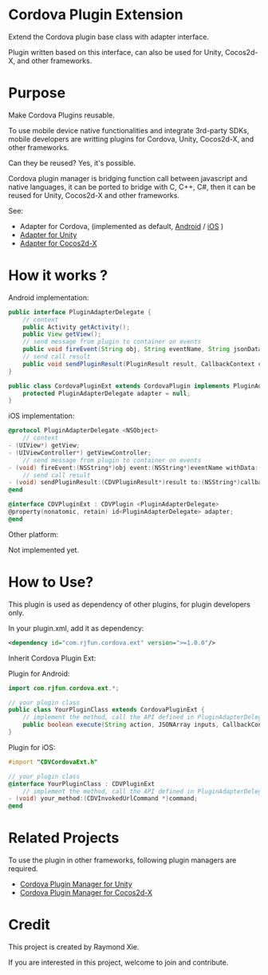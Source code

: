 
# Cordova Plugin Extension #

Extend the Cordova plugin base class with adapter interface.

Plugin written based on this interface, can also be used for Unity, Cocos2d-X, and other frameworks.

# Purpose #

Make Cordova Plugins reusable.

To use mobile device native functionalities and integrate 3rd-party SDKs, mobile developers are writting plugins for Cordova, Unity, Cocos2d-X, and other frameworks. 

Can they be reused? Yes, it's possible. 

Cordova plugin manager is bridging function call between javascript and native languages, it can be ported to bridge with C, C++, C#, then it can be reused for Unity, Cocos2d-X and other frameworks.

See:
* Adapter for Cordova, (implemented as default, [Android](https://github.com/floatinghotpot/cordova-plugin-ext/blob/master/src/android/CordovaPluginExt.java) / [iOS](https://github.com/floatinghotpot/cordova-plugin-ext/blob/master/src/ios/CDVPluginExt.m) )
* [Adapter for Unity](https://github.com/floatinghotpot/cordova-plugin-ext/tree/master/unity)
* [Adapter for Cocos2d-X](https://github.com/floatinghotpot/cordova-plugin-ext/tree/master/cocos2dx)

# How it works ? #

Android implementation:

```java
public interface PluginAdapterDelegate {
	// context
	public Activity getActivity();
	public View getView();
	// send message from plugin to container on events
	public void fireEvent(String obj, String eventName, String jsonData);
	// send call result
	public void sendPluginResult(PluginResult result, CallbackContext context);
}

public class CordovaPluginExt extends CordovaPlugin implements PluginAdapterDelegate {
	protected PluginAdapterDelegate adapter = null;
}


```

iOS implementation:

```objective-c
@protocol PluginAdapterDelegate <NSObject>
	// context
- (UIView*) getView;
- (UIViewController*) getViewController;
	// send message from plugin to container on events
- (void) fireEvent:(NSString*)obj event:(NSString*)eventName withData:(NSString*)jsonStr;
	// send call result
- (void) sendPluginResult:(CDVPluginResult*)result to:(NSString*)callbackId;
@end

@interface CDVPluginExt : CDVPlugin <PluginAdapterDelegate>
@property(nonatomic, retain) id<PluginAdapterDelegate> adapter;
@end


```

Other platform:

Not implemented yet.

# How to Use? #

This plugin is used as dependency of other plugins, for plugin developers only.

In your plugin.xml, add it as dependency:

```xml
<dependency id="com.rjfun.cordova.ext" version=">=1.0.0"/>
```

Inherit Cordova Plugin Ext:

Plugin for Android:

```java
import com.rjfun.cordova.ext.*;

// your plugin class
public class YourPluginClass extends CordovaPluginExt {
	// implement the method, call the API defined in PluginAdapterDelegate
	public boolean execute(String action, JSONArray inputs, CallbackContext callbackContext) throws JSONException;
}
```

Plugin for iOS:
```objective-c
#import "CDVCordovaExt.h"

// your plugin class
@interface YourPluginClass : CDVPluginExt
	// implement the method, call the API defined in PluginAdapterDelegate
- (void) your_method:(CDVInvokedUrlCommand *)command;
@end
```

# Related Projects #

To use the plugin in other frameworks, following plugin managers are required.

* [Cordova Plugin Manager for Unity](https://github.com/floatinghotpot/cordova-for-unity)
* [Cordova Plugin Manager for Cocos2d-X](https://github.com/floatinghotpot/cordova-for-cocos2dx)

# Credit #

This project is created by Raymond Xie.

If you are interested in this project, welcome to join and contribute.

